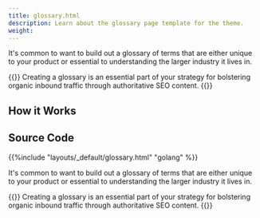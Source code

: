 ```yaml
---
title: glossary.html
description: Learn about the glossary page template for the theme.
weight: 
---
```


It's common to want to build out a glossary of terms that are either unique to your product or essential to understanding the larger industry it lives in. 

{{<notice tip>}}
Creating a glossary is an essential part of your  strategy for bolstering organic inbound traffic through authoritative SEO content.
{{</notice>}}

## How it Works

## Source Code 

{{%include "layouts/_default/glossary.html" "golang" %}}

It's common to want to build out a glossary of terms that are either unique to your product or essential to understanding the larger industry it lives in. 

{{<notice tip>}}
Creating a glossary is an essential part of your  strategy for bolstering organic inbound traffic through authoritative SEO content.
{{</notice>}}
